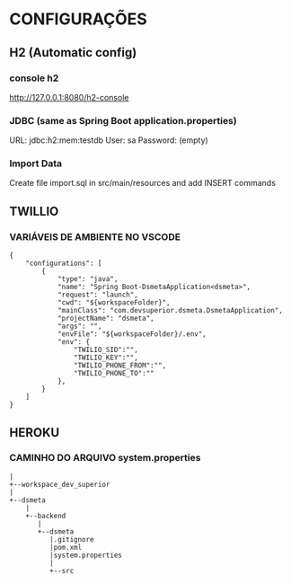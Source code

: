 # CONFIGURAÇÕES

## H2 (Automatic config)

### console h2

<http://127.0.0.1:8080/h2-console>

### JDBC (same as Spring Boot application.properties)

URL: jdbc:h2:mem:testdb
User: sa
Password: (empty)

### Import Data

Create file import.sql in src/main/resources and add INSERT commands

## TWILLIO

### VARIÁVEIS DE AMBIENTE NO VSCODE

    {
        "configurations": [
            {
                "type": "java",
                "name": "Spring Boot-DsmetaApplication<dsmeta>",
                "request": "launch",
                "cwd": "${workspaceFolder}",
                "mainClass": "com.devsuperior.dsmeta.DsmetaApplication",
                "projectName": "dsmeta",
                "args": "",
                "envFile": "${workspaceFolder}/.env",
                "env": {
                    "TWILIO_SID":"",
                    "TWILIO_KEY":"",
                    "TWILIO_PHONE_FROM":"",
                    "TWILIO_PHONE_TO":""
                },
            }
        ]
    }

## HEROKU

### CAMINHO DO ARQUIVO system.properties

    |
    +--workspace_dev_superior
    |
    +--dsmeta
        |
        +--backend
           |
           +--dsmeta
              |.gitignore
              |pom.xml
              |system.properties
              |
              +--src
